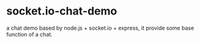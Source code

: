 socket.io-chat-demo
===================

a chat demo based by node.js + socket.io + express, it provide some base function of a chat.
